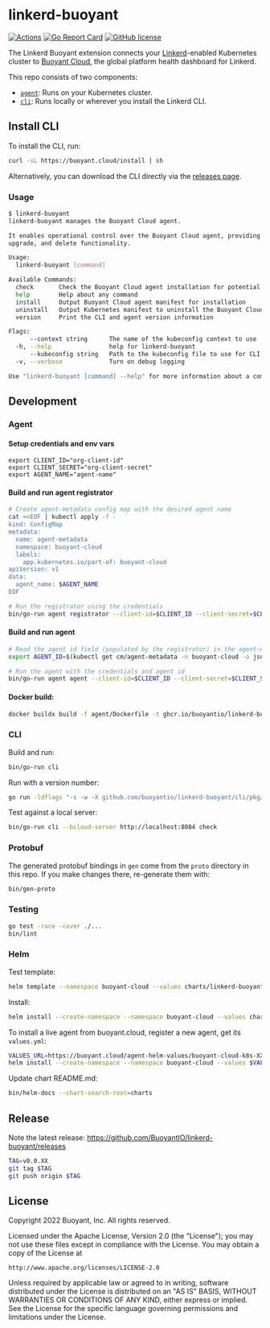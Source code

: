 # linkerd-buoyant

[![Actions](https://github.com/BuoyantIO/linkerd-buoyant/actions/workflows/actions.yml/badge.svg)](https://github.com/BuoyantIO/linkerd-buoyant/actions/workflows/actions.yml)
[![Go Report Card](https://goreportcard.com/badge/github.com/buoyantio/linkerd-buoyant)](https://goreportcard.com/report/github.com/buoyantio/linkerd-buoyant)
[![GitHub license](https://img.shields.io/github/license/buoyantio/linkerd-buoyant.svg)](LICENSE)

The Linkerd Buoyant extension connects your
[Linkerd](https://linkerd.io)-enabled Kubernetes cluster to
[Buoyant Cloud](https://buoyant.io/cloud), the global platform health dashboard for
Linkerd.

This repo consists of two components:
- [`agent`](agent): Runs on your Kubernetes cluster.
- [`cli`](cli): Runs locally or wherever you install the Linkerd CLI.

## Install CLI

To install the CLI, run:

```bash
curl -sL https://buoyant.cloud/install | sh
```

Alternatively, you can download the CLI directly via the
[releases page](https://github.com/BuoyantIO/linkerd-buoyant/releases).

### Usage

```bash
$ linkerd-buoyant
linkerd-buoyant manages the Buoyant Cloud agent.

It enables operational control over the Buoyant Cloud agent, providing install,
upgrade, and delete functionality.

Usage:
  linkerd-buoyant [command]

Available Commands:
  check       Check the Buoyant Cloud agent installation for potential problems
  help        Help about any command
  install     Output Buoyant Cloud agent manifest for installation
  uninstall   Output Kubernetes manifest to uninstall the Buoyant Cloud agent
  version     Print the CLI and agent version information

Flags:
      --context string      The name of the kubeconfig context to use
  -h, --help                help for linkerd-buoyant
      --kubeconfig string   Path to the kubeconfig file to use for CLI requests (default "/home/sig/.kube/config")
  -v, --verbose             Turn on debug logging

Use "linkerd-buoyant [command] --help" for more information about a command.
```

## Development

### Agent

#### Setup credentials and env vars

```
export CLIENT_ID="org-client-id"
export CLIENT_SECRET="org-client-secret"
export AGENT_NAME="agent-name"
```

#### Build and run agent registrator
```bash
# Create agent-metadata config map with the desired agent name
cat <<EOF | kubectl apply -f -
kind: ConfigMap
metadata:
  name: agent-metadata
  namespace: buoyant-cloud
  labels:
    app.kubernetes.io/part-of: buoyant-cloud
apiVersion: v1
data:
  agent_name: $AGENT_NAME
EOF

# Run the registrator using the credentials
bin/go-run agent registrator --client-id=$CLIENT_ID --client-secret=$CLIENT_SECRET
```

#### Build and run agent
```bash
# Read the agent id field (populated by the registrator) in the agent-metadata config map
export AGENT_ID=$(kubectl get cm/agent-metadata -n buoyant-cloud -o jsonpath='{.data.agent_id}')

# Run the agent with the credentials and agent id
bin/go-run agent agent --client-id=$CLIENT_ID --client-secret=$CLIENT_SECRET --agent-id=$AGENT_ID
```

#### Docker build:
```bash
docker buildx build -f agent/Dockerfile -t ghcr.io/buoyantio/linkerd-buoyant:latest .
```

### CLI

Build and run:
```bash
bin/go-run cli
```

Run with a version number:
```bash
go run -ldflags "-s -w -X github.com/buoyantio/linkerd-buoyant/cli/pkg/version.Version=vX.Y.Z" cli/main.go version
```

Test against a local server:
```bash
bin/go-run cli --bcloud-server http://localhost:8084 check
```

### Protobuf

The generated protobuf bindings in `gen` come from the `proto` directory in this
repo. If you make changes there, re-generate them with:

```bash
bin/gen-proto
```

### Testing

```bash
go test -race -cover ./...
bin/lint
```

### Helm

Test template:
```bash
helm template --namespace buoyant-cloud --values charts/linkerd-buoyant/ci/fake-values.yaml linkerd-buoyant charts/linkerd-buoyant
```

Install:
```bash
helm install --create-namespace --namespace buoyant-cloud --values charts/linkerd-buoyant/ci/fake-values.yaml linkerd-buoyant charts/linkerd-buoyant
```

To install a live agent from buoyant.cloud, register a new agent, get its
`values.yml`:
```bash
VALUES_URL=https://buoyant.cloud/agent-helm-values/buoyant-cloud-k8s-XXX.yml
helm install --create-namespace --namespace buoyant-cloud --values $VALUES_URL linkerd-buoyant charts/linkerd-buoyant
```

Update chart README.md:
```bash
bin/helm-docs --chart-search-root=charts
```

## Release

Note the latest release:
https://github.com/BuoyantIO/linkerd-buoyant/releases

```bash
TAG=v0.0.XX
git tag $TAG
git push origin $TAG
```

## License

Copyright 2022 Buoyant, Inc. All rights reserved.

Licensed under the Apache License, Version 2.0 (the "License"); you may not use
these files except in compliance with the License. You may obtain a copy of the
License at

    http://www.apache.org/licenses/LICENSE-2.0

Unless required by applicable law or agreed to in writing, software distributed
under the License is distributed on an "AS IS" BASIS, WITHOUT WARRANTIES OR
CONDITIONS OF ANY KIND, either express or implied. See the License for the
specific language governing permissions and limitations under the License.
